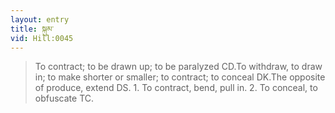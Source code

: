 ```yaml
---
layout: entry
title: སྐུམ་
vid: Hill:0045
---
```

> To contract; to be drawn up; to be paralyzed CD.To withdraw, to draw in; to make shorter or smaller; to contract; to conceal DK.The opposite of produce, extend DS. 1. To contract, bend, pull in. 2. To conceal, to obfuscate TC.
